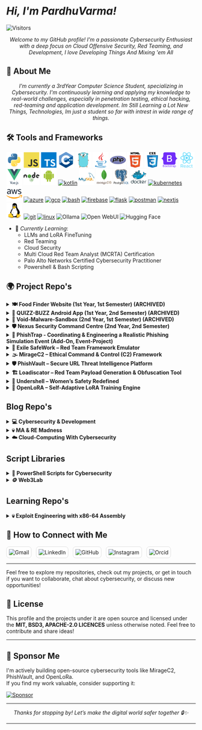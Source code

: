 # *Hi, I'm PardhuVarma!*
![Visitors](https://komarev.com/ghpvc/?username=PardhuSreeRushiVarma20060119&color=blue)

<p align="center">
  <em>Welcome to my GitHub profile! I'm a passionate Cybersecurity Enthusiast with a deep focus on Cloud Offensive Security, Red Teaming, and Development, I love Developing Things And Mixing 'em All</em>
</p>

## 🚀 About Me

<p align="center">
  <em>I’m currently a 3rdYear Computer Science Student, specializing in Cybersecurity. I'm continuously learning and applying my knowledge to real-world challenges, especially in penetration testing, ethical hacking, red-teaming and application development. Im Still Learning a Lot New Things, Technologies, Im just a student so far with intrest in wide range of things. </em>
</p>

## 🛠️ Tools and Frameworks

<p><a target="_blank" href="https://raw.githubusercontent.com/devicons/devicon/master/icons/python/python-original.svg" style="display: inline-block;"><img src="https://raw.githubusercontent.com/devicons/devicon/master/icons/python/python-original.svg" alt="python" width="42" height="42" /></a>
<a target="_blank" href="https://raw.githubusercontent.com/devicons/devicon/master/icons/javascript/javascript-original.svg" style="display: inline-block;"><img src="https://raw.githubusercontent.com/devicons/devicon/master/icons/javascript/javascript-original.svg" alt="javascript" width="42" height="42" /></a>
<a target="_blank" href="https://raw.githubusercontent.com/devicons/devicon/master/icons/typescript/typescript-original.svg" style="display: inline-block;"><img src="https://raw.githubusercontent.com/devicons/devicon/master/icons/typescript/typescript-original.svg" alt="typescript" width="42" height="42" /></a>
<a target="_blank" href="https://raw.githubusercontent.com/devicons/devicon/master/icons/cplusplus/cplusplus-original.svg" style="display: inline-block;"><img src="https://raw.githubusercontent.com/devicons/devicon/master/icons/cplusplus/cplusplus-original.svg" alt="cplusplus" width="42" height="42" /></a>
<a target="_blank" href="https://raw.githubusercontent.com/devicons/devicon/master/icons/go/go-original.svg" style="display: inline-block;"><img src="https://raw.githubusercontent.com/devicons/devicon/master/icons/go/go-original.svg" alt="go" width="42" height="42" /></a>
<a target="_blank" href="https://raw.githubusercontent.com/devicons/devicon/master/icons/java/java-original.svg" style="display: inline-block;"><img src="https://raw.githubusercontent.com/devicons/devicon/master/icons/java/java-original.svg" alt="java" width="42" height="42" /></a>
<a target="_blank" href="https://raw.githubusercontent.com/devicons/devicon/master/icons/php/php-original.svg" style="display: inline-block;"><img src="https://raw.githubusercontent.com/devicons/devicon/master/icons/php/php-original.svg" alt="php" width="42" height="42" /></a>
<a target="_blank" href="https://raw.githubusercontent.com/devicons/devicon/master/icons/html5/html5-original-wordmark.svg" style="display: inline-block;"><img src="https://raw.githubusercontent.com/devicons/devicon/master/icons/html5/html5-original-wordmark.svg" alt="html5" width="42" height="42" /></a>
<a target="_blank" href="https://raw.githubusercontent.com/devicons/devicon/master/icons/css3/css3-original-wordmark.svg" style="display: inline-block;"><img src="https://raw.githubusercontent.com/devicons/devicon/master/icons/css3/css3-original-wordmark.svg" alt="css3" width="42" height="42" /></a>
<a target="_blank" href="https://raw.githubusercontent.com/devicons/devicon/master/icons/bootstrap/bootstrap-plain-wordmark.svg" style="display: inline-block;"><img src="https://raw.githubusercontent.com/devicons/devicon/master/icons/bootstrap/bootstrap-plain-wordmark.svg" alt="bootstrap" width="42" height="42" /></a>
<a target="_blank" href="https://raw.githubusercontent.com/devicons/devicon/master/icons/react/react-original-wordmark.svg" style="display: inline-block;"><img src="https://raw.githubusercontent.com/devicons/devicon/master/icons/react/react-original-wordmark.svg" alt="react" width="42" height="42" /></a>
<a target="_blank" href="https://raw.githubusercontent.com/devicons/devicon/master/icons/vuejs/vuejs-original-wordmark.svg" style="display: inline-block;"><img src="https://raw.githubusercontent.com/devicons/devicon/master/icons/vuejs/vuejs-original-wordmark.svg" alt="vuejs" width="42" height="42" /></a>
<a target="_blank" href="https://raw.githubusercontent.com/devicons/devicon/master/icons/nodejs/nodejs-original-wordmark.svg" style="display: inline-block;"><img src="https://raw.githubusercontent.com/devicons/devicon/master/icons/nodejs/nodejs-original-wordmark.svg" alt="nodejs" width="42" height="42" /></a>
<a target="_blank" href="https://raw.githubusercontent.com/devicons/devicon/master/icons/android/android-original-wordmark.svg" style="display: inline-block;"><img src="https://raw.githubusercontent.com/devicons/devicon/master/icons/android/android-original-wordmark.svg" alt="android" width="42" height="42" /></a>
<a target="_blank" href="https://www.vectorlogo.zone/logos/kotlinlang/kotlinlang-icon.svg" style="display: inline-block;"><img src="https://www.vectorlogo.zone/logos/kotlinlang/kotlinlang-icon.svg" alt="kotlin" width="42" height="42" /></a>
<a target="_blank" href="https://raw.githubusercontent.com/devicons/devicon/master/icons/mysql/mysql-original-wordmark.svg" style="display: inline-block;"><img src="https://raw.githubusercontent.com/devicons/devicon/master/icons/mysql/mysql-original-wordmark.svg" alt="mysql" width="42" height="42" /></a>
<a target="_blank" href="https://raw.githubusercontent.com/devicons/devicon/master/icons/mongodb/mongodb-original-wordmark.svg" style="display: inline-block;"><img src="https://raw.githubusercontent.com/devicons/devicon/master/icons/mongodb/mongodb-original-wordmark.svg" alt="mongodb" width="42" height="42" /></a>
<a target="_blank" href="https://raw.githubusercontent.com/devicons/devicon/master/icons/postgresql/postgresql-original-wordmark.svg" style="display: inline-block;"><img src="https://raw.githubusercontent.com/devicons/devicon/master/icons/postgresql/postgresql-original-wordmark.svg" alt="postgresql" width="42" height="42" /></a>
<a target="_blank" href="https://raw.githubusercontent.com/devicons/devicon/master/icons/docker/docker-original-wordmark.svg" style="display: inline-block;"><img src="https://raw.githubusercontent.com/devicons/devicon/master/icons/docker/docker-original-wordmark.svg" alt="docker" width="42" height="42" /></a>
<a target="_blank" href="https://www.vectorlogo.zone/logos/kubernetes/kubernetes-icon.svg" style="display: inline-block;"><img src="https://www.vectorlogo.zone/logos/kubernetes/kubernetes-icon.svg" alt="kubernetes" width="42" height="42" /></a>
<a target="_blank" href="https://raw.githubusercontent.com/devicons/devicon/master/icons/amazonwebservices/amazonwebservices-original-wordmark.svg" style="display: inline-block;"><img src="https://raw.githubusercontent.com/devicons/devicon/master/icons/amazonwebservices/amazonwebservices-original-wordmark.svg" alt="aws" width="42" height="42" /></a>
<a target="_blank" href="https://www.vectorlogo.zone/logos/microsoft_azure/microsoft_azure-icon.svg" style="display: inline-block;"><img src="https://www.vectorlogo.zone/logos/microsoft_azure/microsoft_azure-icon.svg" alt="azure" width="42" height="42" /></a>
<a target="_blank" href="https://www.vectorlogo.zone/logos/google_cloud/google_cloud-icon.svg" style="display: inline-block;"><img src="https://www.vectorlogo.zone/logos/google_cloud/google_cloud-icon.svg" alt="gcp" width="42" height="42" /></a>
<a target="_blank" href="https://www.vectorlogo.zone/logos/gnu_bash/gnu_bash-icon.svg" style="display: inline-block;"><img src="https://www.vectorlogo.zone/logos/gnu_bash/gnu_bash-icon.svg" alt="bash" width="42" height="42" /></a>
<a target="_blank" href="https://www.vectorlogo.zone/logos/firebase/firebase-icon.svg" style="display: inline-block;"><img src="https://www.vectorlogo.zone/logos/firebase/firebase-icon.svg" alt="firebase" width="42" height="42" /></a>
<a target="_blank" href="https://www.vectorlogo.zone/logos/pocoo_flask/pocoo_flask-icon.svg" style="display: inline-block;"><img src="https://www.vectorlogo.zone/logos/palletsprojects_flask/palletsprojects_flask-ar21.svg" alt="flask" width="42" height="42" /></a>
<a target="_blank" href="https://www.vectorlogo.zone/logos/getpostman/getpostman-icon.svg" style="display: inline-block;"><img src="https://www.vectorlogo.zone/logos/getpostman/getpostman-icon.svg" alt="postman" width="42" height="42" /></a>
<a target="_blank" href="https://cdn.worldvectorlogo.com/logos/nextjs-2.svg" style="display: inline-block;"><img src="https://cdn.worldvectorlogo.com/logos/nextjs-2.svg" alt="nextjs" width="42" height="42" /></a>
<a target="_blank" href="https://raw.githubusercontent.com/devicons/devicon/master/icons/linux/linux-original.svg" style="display: inline-block;"><img src="https://raw.githubusercontent.com/devicons/devicon/master/icons/linux/linux-original.svg" alt="linux" width="42" height="42" /></a>
<a target="_blank" href="https://www.vectorlogo.zone/logos/git-scm/git-scm-icon.svg" style="display: inline-block;"><img src="https://www.vectorlogo.zone/logos/git-scm/git-scm-icon.svg" alt="git" width="42" height="42" /></a>
<a target="_blank" href="https://github.com/user-attachments/assets/a5952035-c500-4e7e-9ae7-cdffaccdb5c0" style="display: inline-block;"><img src="https://github.com/user-attachments/assets/a5952035-c500-4e7e-9ae7-cdffaccdb5c0" alt="linux" width="42" height="42" /></a>
<!-- Ollama -->
<a target="_blank">
  <img src="https://github.com/user-attachments/assets/c495b7e3-5365-41f1-b1ab-07092b335f7c" alt="Ollama" width="42" height="42" />
</a>
<!-- Open WebUI -->
<a target="_blank">
  <img src="https://github.com/user-attachments/assets/96f8780d-0fc5-4a10-baf4-7a09e9c35bb1" alt="Open WebUI" width="42" height="42" />
</a>
<!-- HuggingFace/LLM -->
<a target="_blank">
  <img src="https://huggingface.co/front/assets/huggingface_logo-noborder.svg" alt="Hugging Face" width="42" height="42" />
</a>
</p>

- 🌱 *Currently Learning*:
  - LLMs and LoRA FineTuning
  - Red Teaming
  - Cloud Security 
  - Multi Cloud Red Team Analyst (MCRTA) Certification
  - Palo Alto Networks Certified Cybersecurity Practitioner
  - Powershell & Bash Scripting

## 🌍 Project Repo's

<details>
  <summary><strong>🍽️ Food Finder Website (1st Year, 1st Semester) (ARCHIVED) </strong></summary>

  - **📌 Purpose**: The Food Finder Website helps users discover food options based on location, cuisine, and other preferences. It is designed to make finding food easier and faster.
  - **🔗 GitHub Repo**: [Food-Finder Website](https://github.com/PardhuSreeRushiVarma20060119/Food-Finder-Website)

</details>

<details>
  <summary><strong>📱 QUIZZ-BUZZ Android App (1st Year, 2nd Semester) (ARCHIVED) </strong></summary>

  - **📌 Purpose**: QUIZZ-BUZZ is an interactive mobile application designed to engage users with quizzes on various topics. Users can challenge their knowledge and learn new things in a fun and engaging way.
  - **🔗 GitHub Repo**: [QUIZZ-BUZZ Android App](https://github.com/PardhuSreeRushiVarma20060119/QUIZZ-BUZZ-Android-App-)

</details>

<details>
  <summary><strong>🧪 Void-Malware-Sandbox (2nd Year, 1st Semester) (ARCHIVED) </strong></summary>

  - **📌 Purpose**: A sandbox environment designed for analyzing and studying malware behavior.
  - **🔗 GitHub Repo**: [Void-Malware-Sandbox GitHub](https://github.com/PardhuSreeRushiVarma20060119/Void-Malware-Sandbox)

</details>

<details>
  <summary><strong>🛡️ Nexus Security Command Centre (2nd Year, 2nd Semester)</strong></summary>

  - **📌 Purpose**: A comprehensive web-based platform for enhancing cybersecurity management and threat detection.
  - **🔗 GitHub Repo**: [The-Nexus-Security](https://github.com/PardhuSreeRushiVarma20060119/The-Nexus-Security)

</details>

<details>
  <summary><strong>🎣 PhishTrap - Coordinating & Engineering a Realistic Phishing Simulation Event (Add-On, Event-Project)</strong></summary>

  - **📌 Purpose**: An Immersive Phishing Simulation Challenge where participants took on the role of adversaries to ethically breach human-layer defenses through advanced phishing tactics and social engineering techniques.
  - **🔗 GitHub Repo**: [The-PhishTrap](https://github.com/PardhuSreeRushiVarma20060119/PhishTrap)

</details>

<details>
  <summary><strong> 🧪 Exile SafeWork – Red Team Framework Emulator </strong></summary>

  - **📌 Purpose**: A completely safe, educational red team framework emulator to understand the structure and flow of staged compromises — from droppers to post-exploitation — with no real exploits or payloads.
  - **🔗 GitHub Repo**: [Exile SafeWork](https://github.com/PardhuSreeRushiVarma20060119/Exile)

</details>

<details>
  <summary><strong> 🌫 MirageC2 – Ethical Command & Control (C2) Framework </strong></summary>

  - **📌 Purpose**: To build a modular, cloud-native C2 backend for ethical red teaming, adversary simulation, and botnet behavior research — fully legal and lab-safe.
  - **🔗 GitHub Repo**: [MirageC2 Backend](https://github.com/PardhuSreeRushiVarma20060119/MirageC2.git)

</details>

<details>
  <summary><strong> 🛡️ PhishVault – Secure URL Threat Intelligence Platform </strong></summary>

  - **📌 Purpose**: PhishVault is a collaborative platform for investigating, storing, and analyzing potentially malicious URLs. Designed for researchers, analysts, and threat hunters to manage phishing intelligence with clarity and precision.
  - **👥 Team**:
    - 🎨 **[Tejaswini](https://github.com/Tejaswini4119)** – Frontend Dev & Project Lead  
    - 🛠️ **[PardhuVarma](https://github.com/PardhuSreeRushiVarma20060119)** – Backend Dev, API Designer, Security Architect, Docker Deployment.
- **🔗 GitHub Repo**: [PhishVault](https://github.com/Tejaswini4119/PhishVault)

</details>

<details>
  <summary><strong> 🏗️ Loadiscator – Red Team Payload Generation & Obfuscation Tool </strong></summary>

  - **📌 Purpose**: **Loadiscator** is a modular, extensible framework for generating, obfuscating, and delivering payloads for red team operations, adversary simulation, and AV/EDR evasion research. It supports multiple languages, advanced obfuscation, encryption, fileless execution, and C2 integrations. The framework is designed for CLI usage, with a focus on research, education, and authorized security testing.
  - **🔗 GitHub Repo**: [Loadiscator](https://github.com/PardhuSreeRushiVarma20060119/loadiscator)

</details>

<details>
  <summary><strong> 🚨 Undershell – Women’s Safety Redefined </strong></summary>

  - **📌 Purpose**: Undershell is a proactive women’s safety platform combining real-time SOS, voice activation, signal-less communication, and hardware support to ensure no woman is left alone in danger — even offline.
  
  - **👥 Core Team**:
    - 👩‍💻 [K. Rupa Yeshvitha](https://github.com/Rupakaredla)
    - 🧑‍💻 [K. Pardhu Sree Rushi Varma](https://github.com/PardhuSreeRushiVarma20060119)
    - 👨‍🔧 E. Arun Goud
    - 👨‍💼 K. Veera Babu

  - **🔗 GitHub Repo**: *(Internal)*
  - 📬 Contact: undershell24@gmail.com

</details>

<details>
  <summary><strong> 🧠 OpenLoRA – Self-Adaptive LoRA Training Engine </strong></summary>

  - **📌 Purpose**: OpenLoRA transforms local environments into intelligent fine-tuning engines for large language models (LLMs), with AI-guided feedback, persistent training memory, and modular CLI/UI interfaces.
- **🔗 GitHub Repo**: [OpenLoRA](https://github.com/PardhuSreeRushiVarma20060119/OpenLoRA)

</details>

## Blog Repo's
<details>
  <summary><strong>💻 Cybersecurity & Development </strong></summary>

  - **📌 Purpose**: A living repository documenting my journey through Cybersecurity.
  - **🔗 GitHub Repo**: [Cybersecurity & Development](https://github.com/PardhuSreeRushiVarma20060119/CybersecurityAndDevelopment/tree/main)

</details>

<details>
  <summary><strong>💀 MA & RE Madness </strong></summary>

  - **📌 Purpose**: Malware Analysis & Reverse Engineering Repository
 - **🔗 GitHub Repo**: [MA-and-RE-Madness](https://github.com/PardhuSreeRushiVarma20060119/MA-and-RE-Madness)

</details>

<details>
  <summary><strong> ☁️ Cloud-Computing With Cybersecurity </strong></summary>

  - **📌 Purpose**: Cloud Security & Computing
  - **🔗 GitHub Repo**: [Cloud Computiing With Cybersecurity](https://github.com/PardhuSreeRushiVarma20060119/Cloud-Computing-With-Cybersecurity)

</details>

## Script Libraries

<details>
  <summary><strong> 🧰 PowerShell Scripts for Cybersecurity </strong></summary>

  - **📌 Purpose**: A categorized collection of PowerShell scripts for Red Teaming, Blue Teaming, Recon, and System Auditing.
  - **🔗 GitHub Repo**: [PowerShell Scripts for Cybersecurity](https://github.com/PardhuSreeRushiVarma20060119/Powershell-Scripts-For-Cybersecurity)

</details>

<details>
  <summary><strong> 🪙 Web3Lab </strong></summary>

  - **📌 Purpose**: A personal collection of smart contract practice scripts and CTF challenge solutions focused on Ethereum-based blockchain environments. Includes exercises from platforms like Capture The Ether, Ethernaut, and custom exploit scenarios built using Solidity, Remix, and Hardhat.
  - **🔗 GitHub Repo**: [Web3Lab](https://github.com/PardhuSreeRushiVarma20060119/Web3Lab)

</details>

## Learning Repo's

<details>
  <summary><strong>💀 Exploit Engineering with x86-64 Assembly </strong></summary>

  - **📌 Purpose**: Welcome to the definitive record of my journey into x86-64 Assembly Language, System-Level Programming, Reverse Engineering, and Exploit Development.
  - **🔗 GitHub Repo**: [Exploit Engineering with x86-64 Assembly](https://github.com/PardhuSreeRushiVarma20060119/ExploitEngineering-With-x86-64-Assembly)

</details>


## 💬 How to Connect with Me
<!-- Social / Contact -->
<div style="display: flex; gap: 12px; align-items: center;">
  <a href="mailto:pardhusreerushivarma@gmail.com" target="_blank" style="text-decoration: none;">
    <img src="https://cdn-icons-png.flaticon.com/512/732/732200.png" alt="Gmail" width="40" style="border-radius: 8px; border: 1px solid #ddd; padding: 6px; background-color: #fff;">
  </a>
  <a href="https://www.linkedin.com/in/pardhu-sri-rushi-varma-konduru-696886279" target="_blank" style="text-decoration: none;">
    <img src="https://cdn-icons-png.flaticon.com/512/174/174857.png" alt="LinkedIn" width="40" style="border-radius: 8px; border: 1px solid #ddd; padding: 6px; background-color: #fff;">
  </a>
  <a href="https://github.com/PardhuSreeRushiVarma20060119" target="_blank" style="text-decoration: none;">
    <img src="https://cdn-icons-png.flaticon.com/512/733/733553.png" alt="GitHub" width="40" style="border-radius: 8px; border: 1px solid #ddd; padding: 6px; background-color: #fff;">
  </a>
  <a href="https://www.instagram.com/pardhu.varma_x/" target="_blank" style="text-decoration: none;">
    <img src="https://cdn-icons-png.flaticon.com/512/2111/2111463.png" alt="Instagram" width="40" style="border-radius: 8px; border: 1px solid #ddd; padding: 6px; background-color: #fff;">
  </a>
  <a href="https://orcid.org/0009-0005-3251-9944" target="_blank" style="text-decoration: none;">
    <img src="https://upload.wikimedia.org/wikipedia/commons/0/06/ORCID_iD.svg" alt="Orcid" width="40" style="border-radius: 8px; border: 1px solid #ddd; padding: 6px; background-color: #fff;">
  </a>
</div>


---
Feel free to explore my repositories, check out my projects, or get in touch if you want to collaborate, chat about cybersecurity, or discuss new opportunities!

## 📄 License
This profile and the projects under it are open source and licensed under the **MIT, BSD3, APACHE-2.0 LICENCES** unless otherwise noted. Feel free to contribute and share ideas!

---

## 💖 Sponsor Me

I'm actively building open-source cybersecurity tools like MirageC2, PhishVault, and OpenLoRa.  
If you find my work valuable, consider supporting it:

[![Sponsor](https://img.shields.io/badge/Sponsor-PardhuVarma-blue?style=for-the-badge&logo=github-sponsors&logoColor=white)](https://github.com/sponsors/PardhuSreeRushiVarma20060119)

---

<p align="center">
  <em>Thanks for stopping by! Let’s make the digital world safer together 🔒✨</em>
</p>

---

